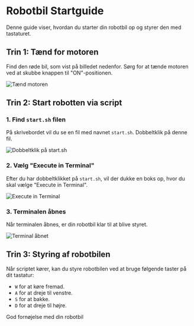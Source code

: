 # Robotbil Startguide

Denne guide viser, hvordan du starter din robotbil op og styrer den med tastaturet.

## Trin 1: Tænd for motoren

Find den røde bil, som vist på billedet nedenfor. Sørg for at tænde motoren ved at skubbe knappen til "ON"-positionen.

![Tænd motoren](./path-to-your-image-file.png)

## Trin 2: Start robotten via script

### 1. Find `start.sh` filen

På skrivebordet vil du se en fil med navnet `start.sh`. Dobbeltklik på denne fil.

![Dobbeltklik på start.sh](./path-to-your-image-file.png)

### 2. Vælg "Execute in Terminal"

Efter du har dobbeltklikket på `start.sh`, vil der dukke en boks op, hvor du skal vælge "Execute in Terminal".

![Execute in Terminal](./path-to-your-image-file.png)

### 3. Terminalen åbnes

Når terminalen åbnes, er din robotbil klar til at blive styret.

![Terminal åbnet](./path-to-your-image-file.png)

## Trin 3: Styring af robotbilen

Når scriptet kører, kan du styre robotbilen ved at bruge følgende taster på dit tastatur:

- `W` for at køre fremad.
- `A` for at dreje til venstre.
- `S` for at bakke.
- `D` for at dreje til højre.

God fornøjelse med din robotbil
